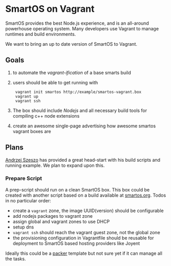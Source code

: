 # SmartOS on Vagrant

SmartOS provides the best Node.js experience, and is an all-around powerhouse operating system.
Many developers use Vagrant to manage runtimes and build environments.

We want to bring an up to date version of SmartOS to Vagrant.

## Goals

1. to automate the *vagrant-ification* of a base smarts build
2. users should be able to get running with

		vagrant init smartos http://example/smartos-vagrant.box
		vagrant up
		vagrant ssh
	
3. The box should include *Nodejs* and all necessary build tools for compiling c++ node extensions
4. create an awesome single-page advertising how awesome smartos vagrant boxes are

## Plans

[Andrzej Szeszo](https://twitter.com/aszeszo) has provided a great head-start with his build scripts and running example.
We plan to expand upon this.

### Prepare Script

A prep-script should run on a clean SmartOS box. This box could be created with another script based on a build available at [smartos.org](https://smartos.org). Todos in no particular order:

- create a `vagrant` zone, the image UUID(version) should be configurable
- add nodejs packages to vagrant zone
- assign global and vagrant zones to use DHCP
- setup dns
- `vagrant ssh` should reach the vagrant guest zone, not the global zone
- the provisioning configuration in Vagrantfile should be reusable for deployment to SmartOS based hosting providers like Joyent

Ideally this could be a [packer](http://www.packer.io/) template but not sure yet if it can manage all the tasks.


